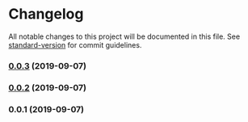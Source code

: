 # Changelog

All notable changes to this project will be documented in this file. See [standard-version](https://github.com/conventional-changelog/standard-version) for commit guidelines.

### [0.0.3](https://github.com/mmintel/nuxt-datocms/compare/v0.0.2...v0.0.3) (2019-09-07)

### [0.0.2](https://github.com/mmintel/nuxt-datocms/compare/v0.0.1...v0.0.2) (2019-09-07)

### 0.0.1 (2019-09-07)
